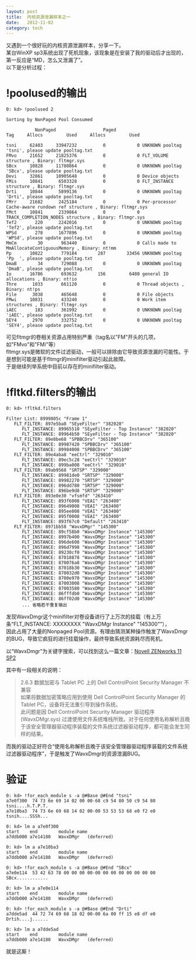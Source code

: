 ```yaml
---
layout: post
title:  内核资源泄漏样本之一
date:   2012-11-02
category: tech
---
```



又遇到一个很好玩的内核资源泄漏样本，分享一下。  
某台WinXP sp3系统出现了死机现象，该现象是在安装了我的驱动后才出现的，第一反应是“MD，怎么又泄漏了”。  
以下是分析过程：

# !poolused的输出 #

    0: kd> !poolused 2

    Sorting by NonPaged Pool Consumed
    
               NonPaged                  Paged
    Tag     Allocs         Used     Allocs         Used
    
    tsni     62403     33947232          0            0	UNKNOWN pooltag 'tsni', please update pooltag.txt
    FMvo     21652     21825376          0            0	FLT_VOLUME structure , Binary: fltmgr.sys
    SBcx     10828     11780864          0            0	UNKNOWN pooltag 'SBcx', please update pooltag.txt
    Devi     32861     10905648          0            0	Device objects 
    FMis     10841      6503328          0            0	FLT_INSTANCE structure , Binary: fltmgr.sys
    Drti     10844      5899136          0            0	UNKNOWN pooltag 'Drti', please update pooltag.txt
    FMrr     21682      2425184          0            0	Per-processor Cache-aware rundown ref structure , Binary: fltmgr.sys
    FMct     10841      2339864          0            0	TRACK_COMPLETION_NODES structure , Binary: fltmgr.sys
    Tef2       220      2242016          0            0	UNKNOWN pooltag 'Tef2', please update pooltag.txt
    WPSd       278      1677896          0            0	UNKNOWN pooltag 'WPSd', please update pooltag.txt
    MmCm        30       963440          0            0	Calls made to MmAllocateContiguousMemory , Binary: nt!mm
    Pp       10822       779184        287        33456	UNKNOWN pooltag 'Pp  ', please update pooltag.txt
    DmaB        34       729088          0            0	UNKNOWN pooltag 'DmaB', please update pooltag.txt
    Io       16786       693632        156         6480	general IO allocations , Binary: nt!io
    Thre      1033       661120          0            0	Thread objects , Binary: nt!ps
    File      3038       465648          0            0	File objects 
    FMwi     10831       433240          0            0	Work item structures , Binary: fltmgr.sys
    iAEC       183       361992          0            0	UNKNOWN pooltag 'iAEC', please update pooltag.txt
    SEY4      2970       332752          0            0	UNKNOWN pooltag 'SEY4', please update pooltag.txt

可见fltmgr的卷相关资源占用特别严重（tag名以"FM"开头的几项，如"FMvo"和"FMi"等）  
fltmgr.sys是微软的文件过滤驱动，一般可以排除由它导致资源泄漏的可能性。于是想到可能是基于fltmgr的minifilter驱动引起此故障。  
于是继续列举系统中目前以存在的minifilter驱动。

# !fltkd.filters的输出 #

    0: kd> !fltkd.filters
    
    Filter List: 8999805c "Frame 1" 
       FLT_FILTER: 897e5ba8 "SEyeFilter" "382020"
          FLT_INSTANCE: 89965510 "SEyeFilter - Top Instance" "382020"
          FLT_INSTANCE: 89964b50 "SEyeFilter - Top Instance" "382020"
       FLT_FILTER: 89e8be68 "SPBBCDrv" "365100"
          FLT_INSTANCE: 89987420 "SPBBCDrv" "365100"
          FLT_INSTANCE: 89984008 "SPBBCDrv" "365100"
       FLT_FILTER: 89e4aba8 "eeCtrl" "329010"
          FLT_INSTANCE: 89ec5c28 "eeCtrl" "329010"
          FLT_INSTANCE: 899ba008 "eeCtrl" "329010"
       FLT_FILTER: 89ab9568 "SRTSP" "329000"
          FLT_INSTANCE: 89981de0 "SRTSP" "329000"
          FLT_INSTANCE: 89982270 "SRTSP" "329000"
          FLT_INSTANCE: 896dd780 "SRTSP" "329000"
          FLT_INSTANCE: 896be9d8 "SRTSP" "329000"
       FLT_FILTER: 893e0e30 "vfsmfd" "263410"
          FLT_INSTANCE: 893f6008 "VEAI" "263400"
          FLT_INSTANCE: 89649008 "VEAI" "263400"
          FLT_INSTANCE: 895ee008 "VEAI" "263400"
          FLT_INSTANCE: 895f0008 "VEAI" "263400"
          FLT_INSTANCE: 893f67c0 "Default" "263410"
       FLT_FILTER: 8971bb58 "WavxDMgr" "145300"
          FLT_INSTANCE: 89cf58b0 "WavxDMgr Instance" "145300"
          FLT_INSTANCE: 8997b400 "WavxDMgr Instance" "145300"
          FLT_INSTANCE: 896de608 "WavxDMgr Instance" "145300"
          FLT_INSTANCE: 896d7998 "WavxDMgr Instance" "145300"
          FLT_INSTANCE: 89230cf0 "WavxDMgr Instance" "145300"
          FLT_INSTANCE: 87018878 "WavxDMgr Instance" "145300"
          FLT_INSTANCE: 870076a8 "WavxDMgr Instance" "145300"
          FLT_INSTANCE: 87018b30 "WavxDMgr Instance" "145300"
          FLT_INSTANCE: 870032d0 "WavxDMgr Instance" "145300"
          FLT_INSTANCE: 8700e970 "WavxDMgr Instance" "145300"
          FLT_INSTANCE: 87003008 "WavxDMgr Instance" "145300"
          FLT_INSTANCE: 87003580 "WavxDMgr Instance" "145300"
          FLT_INSTANCE: 86fffdb0 "WavxDMgr Instance" "145300"
          FLT_INSTANCE: 86ff02d0 "WavxDMgr Instance" "145300"
          ... 省略若干重复输出

发现WavxDmgr这个minifilter对卷设备进行了上万次的挂载（有上万条“FLT_INSTANCE: XXXXXXXX "WavxDMgr Instance" "145300"”），  
因此占用了大量的Nonpaged Pool资源。有理由猜测某种操作触发了WavxDmgr的BUG，导致它疯狂的进行挂载操作，最终导致系统资源耗尽而死机。

以“WavxDmgr”为关键字搜索，可以找到这么一篇文章：[Novell ZENworks 11 SP2](http://www.novell.com/zh-cn/documentation/zenworks11/readme/data/readme_zenworks11sp2.html)

其中有一段相关的说明：

> 2.6.3 数据加密与 Tablet PC 上的 Dell ControlPoint Security Manager 不兼容  
> 如果将数据加密策略应用到使用 Dell ControlPoint Security Manager 的 Tablet PC，设备将无法重引导到操作系统。  
> 此问题是因 Dell ControlPoint Security Manager 驱动程序 (WavxDMgr.sys) 过渡使用文件系统堆栈所致。对于任何使用名称解析且晚于该安全管理器驱动程序装载的文件系统过滤器驱动程序，都可能会发生同样的结果。

而我的驱动正好符合“使用名称解析且晚于该安全管理器驱动程序装载的文件系统过滤器驱动程序”，于是触发了WavxDmgr的资源泄漏BUG。


# 验证 #

    0: kd> !for_each_module s -a @#Base @#End "tsni"
    a7e0f300  74 73 6e 69 14 02 00 00-68 c9 54 80 50 c9 54 80  tsni....h.T.P.T.
    a7e10ba3  74 73 6e 69 68 14 02 00-00 53 53 53 68 e0 f2 e0  tsnih....SSSh...
    
    0: kd> lm a a7e0f300
    start    end        module name
    a7ddb000 a7e14180   WavxDMgr   (deferred)             
    
    0: kd> lm a a7e10ba3
    start    end        module name
    a7ddb000 a7e14180   WavxDMgr   (deferred)             
    
    0: kd> !for_each_module s -a @#Base @#End "SBcx"
    a7e0e114  53 42 63 78 00 00 00 00-00 00 00 00 00 00 00 00  SBcx............
    
    0: kd> lm a a7e0e114
    start    end        module name
    a7ddb000 a7e14180   WavxDMgr   (deferred)             
    
    0: kd> !for_each_module s -a @#Base @#End "Drti"
    a7dde5ad  44 72 74 69 68 18 02 00-00 6a 00 ff 15 e8 df e0  Drtih....j......
    
    0: kd> lm a a7dde5ad
    start    end        module name
    a7ddb000 a7e14180   WavxDMgr   (deferred)             

就是这厮！

